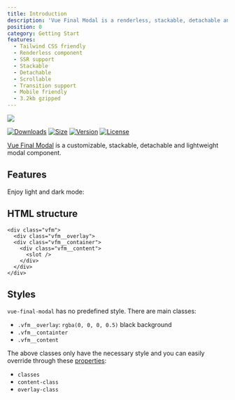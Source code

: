```yaml
---
title: Introduction
description: 'Vue Final Modal is a renderless, stackable, detachable and lightweight modal component.'
position: 0
category: Getting Start
features:
  - Tailwind CSS friendly
  - Renderless component
  - SSR support
  - Stackable
  - Detachable
  - Scrollable
  - Transition support
  - Mobile friendly
  - 3.2kb gzipped
---
```


<img src="https://hunterliu1003.github.io/assets/gifs/vue-final-modal.gif" />

<p class="flex space-x-4">
  <a href="https://npmcharts.com/compare/vue-final-modal?minimal=true"><img class="m-0" src="https://img.shields.io/npm/dm/vue-final-modal.svg?sanitize=true" alt="Downloads"></a>
  <a href="https://www.npmjs.com/package/vue-final-modal"><img class="m-0" src="https://badgen.net/bundlephobia/minzip/vue-final-modal" alt="Size"></a>
  <a href="https://www.npmjs.com/package/vue-final-modal"><img class="m-0" src="https://img.shields.io/npm/v/vue-final-modal.svg?sanitize=true" alt="Version"></a>
  <a href="https://www.npmjs.com/package/vue-final-modal"><img class="m-0" src="https://img.shields.io/npm/l/vue-final-modal.svg?sanitize=true" alt="License"></a>
</p>

[Vue Final Modal](https://github.com/hunterliu1003/vue-final-modal) is a customizable, stackable, detachable and lightweight modal component.

## Features

<list :items="features"></list>

<p class="flex items-center">Enjoy light and dark mode:&nbsp;<app-color-switcher class="p-2"></app-color-switcher></p>

## HTML structure

```html[HTML]
<div class="vfm">
  <div class="vfm__overlay">
  <div class="vfm__container">
    <div class="vfm__content">
      <slot />
    </div>
  </div>
</div>
```


## Styles

`vue-final-modal` has no predefined style.
There are main classes:
- `.vfm__overlay`: `rgba(0, 0, 0, 0.5)` black background 
- `.vfm__containter`
- `.vfm__content`

The above classes only have the necessary style and you can easily override through these [properties](/properties): 
- `classes`
- `content-class`
- `overlay-class`
